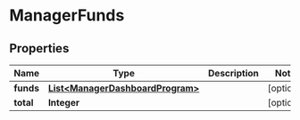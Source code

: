 
# ManagerFunds

## Properties
Name | Type | Description | Notes
------------ | ------------- | ------------- | -------------
**funds** | [**List&lt;ManagerDashboardProgram&gt;**](ManagerDashboardProgram.md) |  |  [optional]
**total** | **Integer** |  |  [optional]



